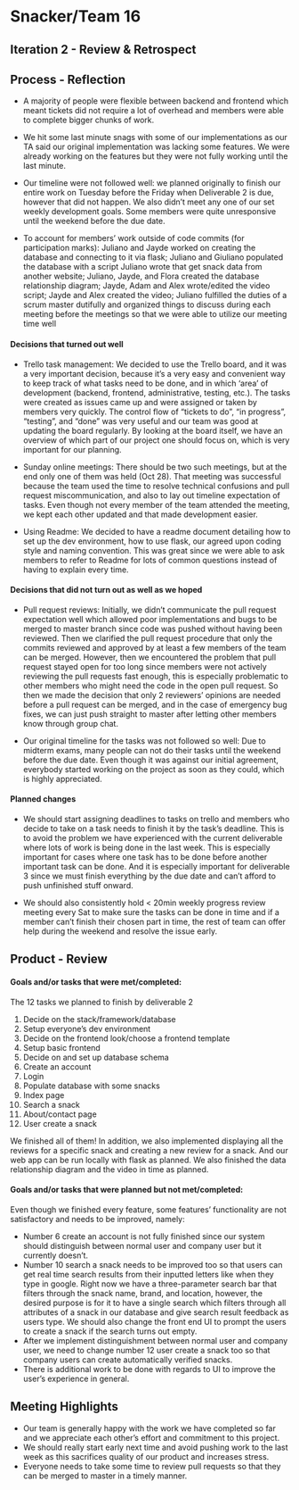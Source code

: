 # Snacker/Team 16

## Iteration 2 - Review & Retrospect

## Process - Reflection

 * A majority of people were flexible between backend and frontend which meant tickets did not require a lot of overhead and members were able to complete bigger chunks of work.

 * We hit some last minute snags with some of our implementations as our TA said our original implementation was lacking some features. We were already working on the features but they were not fully working until the last minute.

 * Our timeline were not followed well: we planned originally to finish our entire work on Tuesday before the Friday when Deliverable 2 is due, however that did not happen. We also didn’t meet any one of our set weekly development goals. Some members were quite unresponsive until the weekend before the due date.

 * To account for members’ work outside of code commits (for participation marks): Juliano and Jayde worked on creating the database and connecting to it via flask; Juliano and Giuliano populated the database with a script Juliano wrote that get snack data from another website; Juliano, Jayde, and Flora created the database relationship diagram; Jayde, Adam and Alex wrote/edited the video script; Jayde and Alex created the video; Juliano fulfilled the duties of a scrum master dutifully and organized things to discuss during each meeting before the meetings so that we were able to utilize our meeting time well

#### Decisions that turned out well

 * Trello task management: We decided to use the Trello board, and it was a very important decision, because it’s a very easy and convenient way to keep track of what tasks need to be done, and in which ‘area’ of development (backend, frontend, administrative, testing, etc.). The tasks were created as issues came up and were assigned or taken by members very quickly. The control flow of “tickets to do”, “in progress”, “testing”, and “done” was very useful and our team was good at updating the board regularly. By looking at the board itself, we have an overview of which part of our project one should focus on, which is very important for our planning.

 * Sunday online meetings: There should be two such meetings, but at the end only one of them was held (Oct 28). That meeting was successful because the team used the time to resolve technical confusions and pull request miscommunication, and also to lay out timeline expectation of tasks. Even though not every member of the team attended the meeting, we kept each other updated and that made development easier.

 * Using Readme: We decided to have a readme document detailing how to set up the dev environment, how to use flask, our agreed upon coding style and naming convention. This was great since we were able to ask members to refer to Readme for lots of common questions instead of having to explain every time.

#### Decisions that did not turn out as well as we hoped

 * Pull request reviews: Initially, we didn’t communicate the pull request expectation well which allowed poor implementations and bugs to be merged to master branch since code was pushed without having been reviewed. Then we clarified the pull request procedure that only the commits reviewed and approved by at least a few members of the team can be merged. However, then we encountered the problem that pull request stayed open for too long since members were not actively reviewing the pull requests fast enough, this is especially problematic to other members who might need the code in the open pull request. So then we made the decision that only 2 reviewers’ opinions are needed before a pull request can be merged, and in the case of emergency bug fixes, we can just push straight to master after letting other members know through group chat.
 
 * Our original timeline for the tasks was not followed so well: Due to midterm exams, many people can not do their tasks until the weekend before the due date. Even though it was against our initial agreement, everybody started working on the project as soon as they could, which is highly appreciated.

#### Planned changes

 * We should start assigning deadlines to tasks on trello and members who decide to take on a task needs to finish it by the task’s deadline. This is to avoid the problem we have experienced with the current deliverable where lots of work is being done in the last week. This is especially important for cases where one task has to be done before another important task can be done. And it is especially important for deliverable 3 since we must finish everything by the due date and can’t afford to push unfinished stuff onward.

 * We should also consistently hold < 20min weekly progress review meeting every Sat to make sure the tasks can be done in time and if a member can’t finish their chosen part in time, the rest of team can offer help during the weekend and resolve the issue early.

## Product - Review

#### Goals and/or tasks that were met/completed:

The 12 tasks we planned to finish by deliverable 2
 1. Decide on the stack/framework/database
 2. Setup everyone’s dev environment
 3. Decide on the frontend look/choose a frontend template
 4. Setup basic frontend
 5. Decide on and set up database schema
 6. Create an account
 7. Login
 8. Populate database with some snacks
 9. Index page
 10. Search a snack
 11. About/contact page
 12. User create a snack
 
We finished all of them! In addition, we also implemented displaying all the reviews for a specific snack and creating a new review for a snack. And our web app can be run locally with flask as planned. We also finished the data relationship diagram and the video in time as planned.

#### Goals and/or tasks that were planned but not met/completed:

Even though we finished every feature, some features’ functionality are not satisfactory and needs to be improved, namely:
 * Number 6 create an account is not fully finished since our system should distinguish between normal user and company user but it currently doesn’t.
 * Number 10 search a snack needs to be improved too so that users can get real time search results from their inputted letters like when they type in google. Right now we have a three-parameter search bar that filters through the snack name, brand, and location, however, the desired purpose is for it to have a single search which filters through all attributes of a snack in our database and give search result feedback as users type. We should also change the front end UI to prompt the users to create a snack if the search turns out empty.
 * After we implement distinguishment between normal user and company user, we need to change number 12 user create a snack too so that company users can create automatically verified snacks.
 * There is additional work to be done with regards to UI to improve the user’s experience in general.

## Meeting Highlights

 * Our team is generally happy with the work we have completed so far and we appreciate each other’s effort and commitment to this project.
 * We should really start early next time and avoid pushing work to the last week as this sacrifices quality of our product and increases stress.
 * Everyone needs to take some time to review pull requests so that they can be merged to master in a timely manner.

